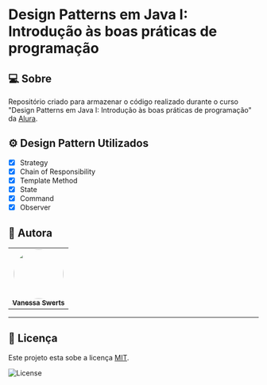# Design Patterns em Java I: Introdução às boas práticas de programação

## 💻 Sobre 

Repositório criado para armazenar o código realizado durante o curso "Design Patterns em Java I: Introdução às boas práticas de programação" da [Alura](https://cursos.alura.com.br/course/introducao-design-patterns-java).

## :gear: Design Pattern Utilizados
  
  - [x] Strategy
  - [x] Chain of Responsibility
  - [x] Template Method
  - [x] State
  - [x] Command
  - [x] Observer

## 🦸 Autora

<table>
  <tr>   
    <td align="center"><a href="https://github.com/vanessaSwerts/"><img style="border-radius: 50%;" src="https://avatars2.githubusercontent.com/u/57146734?v=4" width="100px;" alt=""/><br /><sub><b>Vanessa Swerts</b></sub></a></td>  
  </tr>
</table>

---

## 📝 Licença

Este projeto esta sobe a licença [MIT](./LICENSE).

   <img alt="License" src="https://img.shields.io/badge/license-MIT-brightgreen">  

